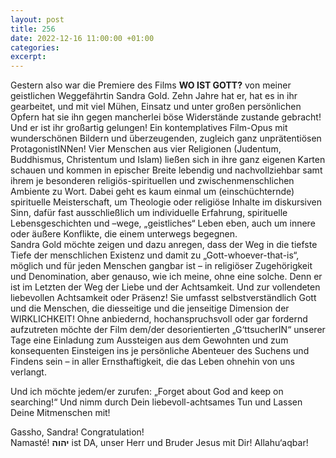```yaml
---
layout: post
title: 256
date: 2022-12-16 11:00:00 +01:00
categories: 
excerpt: 
---
```


Gestern also war die Premiere des Films **WO IST GOTT?** von meiner geistlichen Weggefährtin Sandra Gold. Zehn Jahre hat er, hat es in ihr gearbeitet, und mit viel Mühen, Einsatz und unter großen persönlichen Opfern hat sie ihn gegen mancherlei böse Widerstände zustande gebracht! Und er ist ihr großartig gelungen! Ein kontemplatives Film-Opus mit wunderschönen Bildern und überzeugenden, zugleich ganz unprätentiösen ProtagonistINNen! Vier Menschen aus vier Religionen (Judentum, Buddhismus, Christentum und Islam) ließen sich in ihre ganz eigenen Karten schauen und kommen in epischer Breite lebendig und nachvollziehbar samt ihrem je besonderen religiös-spirituellen und zwischenmenschlichen Ambiente zu Wort. Dabei geht es kaum einmal um (einschüchternde) spirituelle Meisterschaft, um Theologie oder religiöse Inhalte im diskursiven Sinn, dafür fast ausschließlich um individuelle Erfahrung, spirituelle Lebensgeschichten und –wege, „geistliches“ Leben eben, auch um innere oder äußere Konflikte, die einem unterwegs begegnen.\
Sandra Gold möchte zeigen und dazu anregen, dass der Weg in die tiefste Tiefe der menschlichen Existenz und damit zu „Gott-whoever-that-is“, möglich und für jeden Menschen gangbar ist – in religiöser Zugehörigkeit und Denomination, aber genauso, wie ich meine, ohne eine solche. Denn er ist im Letzten der Weg der Liebe und der Achtsamkeit. Und zur vollendeten liebevollen Achtsamkeit oder Präsenz! Sie umfasst selbstverständlich Gott und die Menschen, die diesseitige und die jenseitige Dimension der WIRKLICHKEIT! Ohne anbiedernd, hochanspruchsvoll oder gar fordernd aufzutreten möchte der Film dem/der desorientierten „G‘ttsucherIN“ unserer Tage eine Einladung zum Aussteigen aus dem Gewohnten und zum konsequenten Einsteigen ins je persönliche Abenteuer des Suchens und Findens sein – in aller Ernsthaftigkeit, die das Leben ohnehin von uns verlangt. 

Und ich möchte jedem/er zurufen: „Forget about God and keep on searching!“ Und nimm durch Dein liebevoll-achtsames Tun und Lassen Deine Mitmenschen mit! 

Gassho, Sandra! Congratulation!\
Namasté! **יהוה** ist DA, unser Herr und Bruder Jesus mit Dir! Allahu‘aqbar!
